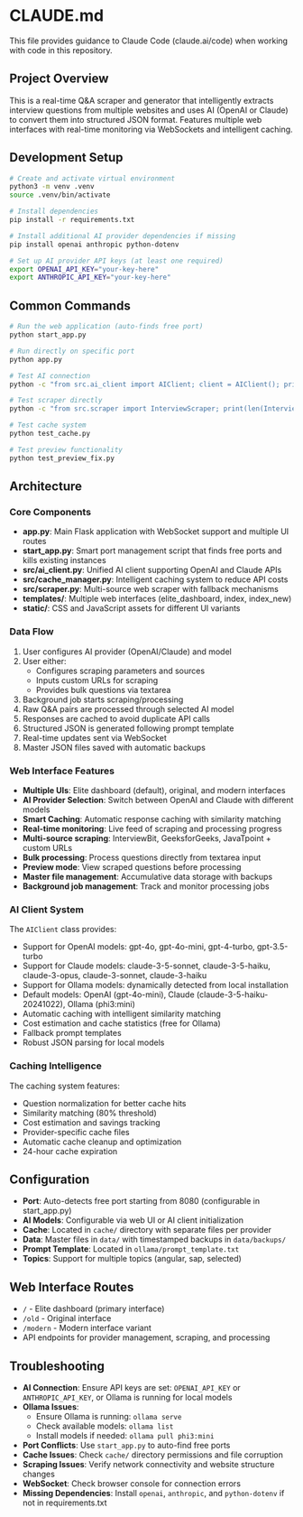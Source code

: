 # CLAUDE.md

This file provides guidance to Claude Code (claude.ai/code) when working with code in this repository.

## Project Overview

This is a real-time Q&A scraper and generator that intelligently extracts interview questions from multiple websites and uses AI (OpenAI or Claude) to convert them into structured JSON format. Features multiple web interfaces with real-time monitoring via WebSockets and intelligent caching.

## Development Setup

```bash
# Create and activate virtual environment
python3 -m venv .venv
source .venv/bin/activate

# Install dependencies
pip install -r requirements.txt

# Install additional AI provider dependencies if missing
pip install openai anthropic python-dotenv

# Set up AI provider API keys (at least one required)
export OPENAI_API_KEY="your-key-here"
export ANTHROPIC_API_KEY="your-key-here"
```

## Common Commands

```bash
# Run the web application (auto-finds free port)
python start_app.py

# Run directly on specific port
python app.py

# Test AI connection
python -c "from src.ai_client import AIClient; client = AIClient(); print(client.test_connection())"

# Test scraper directly
python -c "from src.scraper import InterviewScraper; print(len(InterviewScraper().scrape_interviewbit_angular(5)))"

# Test cache system
python test_cache.py

# Test preview functionality
python test_preview_fix.py
```

## Architecture

### Core Components

- **app.py**: Main Flask application with WebSocket support and multiple UI routes
- **start_app.py**: Smart port management script that finds free ports and kills existing instances
- **src/ai_client.py**: Unified AI client supporting OpenAI and Claude APIs
- **src/cache_manager.py**: Intelligent caching system to reduce API costs
- **src/scraper.py**: Multi-source web scraper with fallback mechanisms
- **templates/**: Multiple web interfaces (elite_dashboard, index, index_new)
- **static/**: CSS and JavaScript assets for different UI variants

### Data Flow

1. User configures AI provider (OpenAI/Claude) and model
2. User either:
   - Configures scraping parameters and sources
   - Inputs custom URLs for scraping
   - Provides bulk questions via textarea
3. Background job starts scraping/processing
4. Raw Q&A pairs are processed through selected AI model
5. Responses are cached to avoid duplicate API calls
6. Structured JSON is generated following prompt template
7. Real-time updates sent via WebSocket
8. Master JSON files saved with automatic backups

### Web Interface Features

- **Multiple UIs**: Elite dashboard (default), original, and modern interfaces
- **AI Provider Selection**: Switch between OpenAI and Claude with different models
- **Smart Caching**: Automatic response caching with similarity matching
- **Real-time monitoring**: Live feed of scraping and processing progress
- **Multi-source scraping**: InterviewBit, GeeksforGeeks, JavaTpoint + custom URLs
- **Bulk processing**: Process questions directly from textarea input
- **Preview mode**: View scraped questions before processing
- **Master file management**: Accumulative data storage with backups
- **Background job management**: Track and monitor processing jobs

### AI Client System

The `AIClient` class provides:
- Support for OpenAI models: gpt-4o, gpt-4o-mini, gpt-4-turbo, gpt-3.5-turbo
- Support for Claude models: claude-3-5-sonnet, claude-3-5-haiku, claude-3-opus, claude-3-sonnet, claude-3-haiku
- Support for Ollama models: dynamically detected from local installation
- Default models: OpenAI (gpt-4o-mini), Claude (claude-3-5-haiku-20241022), Ollama (phi3:mini)
- Automatic caching with intelligent similarity matching
- Cost estimation and cache statistics (free for Ollama)
- Fallback prompt templates
- Robust JSON parsing for local models

### Caching Intelligence

The caching system features:
- Question normalization for better cache hits
- Similarity matching (80% threshold)
- Cost estimation and savings tracking
- Provider-specific cache files
- Automatic cache cleanup and optimization
- 24-hour cache expiration

## Configuration

- **Port**: Auto-detects free port starting from 8080 (configurable in start_app.py)
- **AI Models**: Configurable via web UI or AI client initialization
- **Cache**: Located in `cache/` directory with separate files per provider
- **Data**: Master files in `data/` with timestamped backups in `data/backups/`
- **Prompt Template**: Located in `ollama/prompt_template.txt`
- **Topics**: Support for multiple topics (angular, sap, selected)

## Web Interface Routes

- `/` - Elite dashboard (primary interface)
- `/old` - Original interface
- `/modern` - Modern interface variant
- API endpoints for provider management, scraping, and processing

## Troubleshooting

- **AI Connection**: Ensure API keys are set: `OPENAI_API_KEY` or `ANTHROPIC_API_KEY`, or Ollama is running for local models
- **Ollama Issues**: 
  - Ensure Ollama is running: `ollama serve`
  - Check available models: `ollama list`
  - Install models if needed: `ollama pull phi3:mini`
- **Port Conflicts**: Use `start_app.py` to auto-find free ports
- **Cache Issues**: Check `cache/` directory permissions and file corruption
- **Scraping Issues**: Verify network connectivity and website structure changes
- **WebSocket**: Check browser console for connection errors
- **Missing Dependencies**: Install `openai`, `anthropic`, and `python-dotenv` if not in requirements.txt